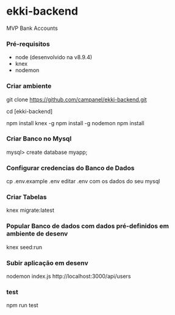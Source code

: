 # ekki-backend
MVP Bank Accounts

### Pré-requisitos
* node (desenvolvido na v8.9.4)
* knex
* nodemon

### Criar ambiente
git clone https://github.com/campanel/ekki-backend.git

cd [ekki-backend]

npm install knex -g
npm install -g nodemon
npm install

### Criar Banco no Mysql
mysql> create database myapp;

### Configurar credencias do Banco de Dados
cp .env.example .env
editar .env com os dados do seu mysql

### Criar Tabelas
knex migrate:latest

### Popular Banco de dados com dados pré-definidos em ambiente de desenv
knex seed:run

### Subir aplicação em desenv
nodemon index.js
http://localhost:3000/api/users

### test
npm run test